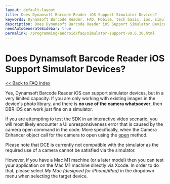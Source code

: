 ```yaml
---
layout: default-layout
title: Does Dynamsoft Barcode Reader iOS Support Simulator Devices?
keywords: Dynamsoft Barcode Reader, FAQ, Mobile, tech basic, ios, simulator, camera
description: Does Dynamsoft Barcode Reader iOS Support Simulator Devices?
needAutoGenerateSidebar: true
permalink: /programming/android/faq/simulator-support-v9.6.30.html
---
```


# Does Dynamsoft Barcode Reader iOS Support Simulator Devices?

[<< Back to FAQ index](index.md)

Yes, Dynamsoft Barcode Reader iOS can support simulator devices, but in a very limited capacity. If you are only working with existing images in the device's photo library, and there is **no use of the camera whatsoever**, then DBR iOS can work just fine on a simulator.

If you are attempting to test the SDK in an interactive video scenario, you will most likely encounter a UI unresponsiveness error that is caused by the camera open command in the code. More specifically, when the Camera Enhancer object call for the camera to open using the [open](https://www.dynamsoft.com/camera-enhancer/docs/mobile/programming/ios/primary-api/camera-enhancer.html#open) method.

Please note that DCE is currently not compatible with the simulator as the required use of a camera cannot be satisfied via the simulator.

However, if you have a Mac M1 machine (or a later model) then you can test your application on the Mac M1 machine directly via Xcode. In order to do that, please select *My Mac (designed for iPhone/iPad)* in the dropdown menu when selecting the target device.
